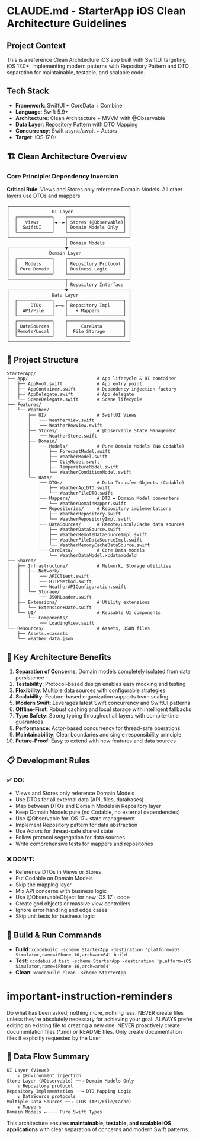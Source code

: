 # CLAUDE.md - StarterApp iOS Clean Architecture Guidelines

## Project Context
This is a reference Clean Architecture iOS app built with SwiftUI targeting iOS 17.0+, implementing modern patterns with Repository Pattern and DTO separation for maintainable, testable, and scalable code.

## Tech Stack
- **Framework**: SwiftUI + CoreData + Combine
- **Language**: Swift 5.9+
- **Architecture**: Clean Architecture + MVVM with @Observable
- **Data Layer**: Repository Pattern with DTO Mapping
- **Concurrency**: Swift async/await + Actors
- **Target**: iOS 17.0+

## 🏗️ Clean Architecture Overview

### Core Principle: Dependency Inversion
**Critical Rule**: Views and Stores only reference Domain Models. All other layers use DTOs and mappers.

```
┌─────────────────────────────────────────────┐
│                UI Layer                     │
│  ┌─────────────┐    ┌─────────────────────┐ │
│  │   Views     │◄──►│ Stores (@Observable)│ │
│  │  SwiftUI    │    │ Domain Models Only  │ │
│  └─────────────┘    └─────────────────────┘ │
└─────────────────────┬───────────────────────┘
                      │ Domain Models
┌─────────────────────▼───────────────────────┐
│               Domain Layer                  │
│  ┌─────────────┐    ┌─────────────────────┐ │
│  │   Models    │    │ Repository Protocol │ │
│  │ Pure Domain │    │ Business Logic      │ │
│  └─────────────┘    └─────────────────────┘ │
└─────────────────────┬───────────────────────┘
                      │ Repository Interface
┌─────────────────────▼───────────────────────┐
│                Data Layer                   │
│  ┌─────────────┐    ┌─────────────────────┐ │
│  │     DTOs    │◄──►│ Repository Impl     │ │
│  │  API/File   │    │   + Mappers         │ │
│  └─────────────┘    └─────────────────────┘ │
│  ┌─────────────┐    ┌─────────────────────┐ │
│  │ DataSources │    │     CoreData        │ │
│  │Remote/Local │    │  File Storage       │ │
│  └─────────────┘    └─────────────────────┘ │
└─────────────────────────────────────────────┘
```

## 📁 Project Structure

```
StarterApp/
├── App/                          # App lifecycle & DI container
│   ├── AppRoot.swift             # App entry point
│   ├── AppContainer.swift        # Dependency injection factory
│   ├── AppDelegate.swift         # App delegate
│   └── SceneDelegate.swift       # Scene lifecycle
├── Features/
│   └── Weather/
│       ├── UI/                   # SwiftUI Views
│       │   ├── WeatherView.swift
│       │   └── WeatherRowView.swift
│       ├── Stores/               # @Observable State Management
│       │   └── WeatherStore.swift
│       ├── Domain/
│       │   └── Models/           # Pure Domain Models (No Codable)
│       │       ├── ForecastModel.swift
│       │       ├── WeatherModel.swift
│       │       ├── CityModel.swift
│       │       ├── TemperatureModel.swift
│       │       └── WeatherConditionModel.swift
│       └── Data/
│           ├── DTOs/             # Data Transfer Objects (Codable)
│           │   ├── WeatherApiDTO.swift
│           │   └── WeatherFileDTO.swift
│           ├── Mappers/          # DTO ↔ Domain Model converters
│           │   └── WeatherDomainMapper.swift
│           ├── Repositories/     # Repository implementations
│           │   ├── WeatherRepository.swift
│           │   └── WeatherRepositoryImpl.swift
│           ├── DataSources/      # Remote/Local/Cache data sources
│           │   ├── WeatherDataSource.swift
│           │   ├── WeatherRemoteDataSourceImpl.swift
│           │   ├── WeatherFileDataSourceImpl.swift
│           │   └── WeatherMemoryCacheDataSource.swift
│           └── CoreData/         # Core Data models
│               └── WeatherDataModel.xcdatamodeld
├── Shared/
│   ├── Infrastructure/           # Network, Storage utilities
│   │   ├── Network/
│   │   │   ├── APIClient.swift
│   │   │   ├── HTTPMethod.swift
│   │   │   └── WeatherAPIConfiguration.swift
│   │   └── Storage/
│   │       └── JSONLoader.swift
│   ├── Extensions/               # Utility extensions
│   │   └── Extension+Date.swift
│   └── UI/                       # Reusable UI components
│       └── Components/
│           └── LoadingView.swift
└── Resources/                    # Assets, JSON files
    ├── Assets.xcassets
    └── weather_data.json
```


## 🎯 Key Architecture Benefits

1. **Separation of Concerns**: Domain models completely isolated from data persistence
2. **Testability**: Protocol-based design enables easy mocking and testing
3. **Flexibility**: Multiple data sources with configurable strategies
4. **Scalability**: Feature-based organization supports team scaling
5. **Modern Swift**: Leverages latest Swift concurrency and SwiftUI patterns
6. **Offline-First**: Robust caching and local storage with intelligent fallbacks
7. **Type Safety**: Strong typing throughout all layers with compile-time guarantees
8. **Performance**: Actor-based concurrency for thread-safe operations
9. **Maintainability**: Clear boundaries and single responsibility principle
10. **Future-Proof**: Easy to extend with new features and data sources

## 📋 Development Rules

### ✅ DO:
- Views and Stores only reference Domain Models
- Use DTOs for all external data (API, files, databases)
- Map between DTOs and Domain Models in Repository layer
- Keep Domain Models pure (no Codable, no external dependencies)
- Use @Observable for iOS 17+ state management
- Implement Repository pattern for data abstraction
- Use Actors for thread-safe shared state
- Follow protocol segregation for data sources
- Write comprehensive tests for mappers and repositories

### ❌ DON'T:
- Reference DTOs in Views or Stores
- Put Codable on Domain Models
- Skip the mapping layer
- Mix API concerns with business logic
- Use @ObservableObject for new iOS 17+ code
- Create god objects or massive view controllers
- Ignore error handling and edge cases
- Skip unit tests for business logic

## 🔧 Build & Run Commands
- **Build**: `xcodebuild -scheme StarterApp -destination 'platform=iOS Simulator,name=iPhone 16,arch=arm64' build`
- **Test**: `xcodebuild test -scheme StarterApp -destination 'platform=iOS Simulator,name=iPhone 16,arch=arm64'`
- **Clean**: `xcodebuild clean -scheme StarterApp`

# important-instruction-reminders
Do what has been asked; nothing more, nothing less.
NEVER create files unless they're absolutely necessary for achieving your goal.
ALWAYS prefer editing an existing file to creating a new one.
NEVER proactively create documentation files (*.md) or README files. Only create documentation files if explicitly requested by the User.

## 🚀 Data Flow Summary

```
UI Layer (Views) 
    ↓ @Environment injection
Store Layer (@Observable) ──→ Domain Models Only
    ↓ Repository protocol
Repository Implementation ──→ DTO Mapping Logic
    ↓ DataSource protocols  
Multiple Data Sources ──→ DTOs (API/File/Cache)
    ↓ Mappers
Domain Models ←──── Pure Swift Types
```

This architecture ensures **maintainable, testable, and scalable iOS applications** with clear separation of concerns and modern Swift patterns.